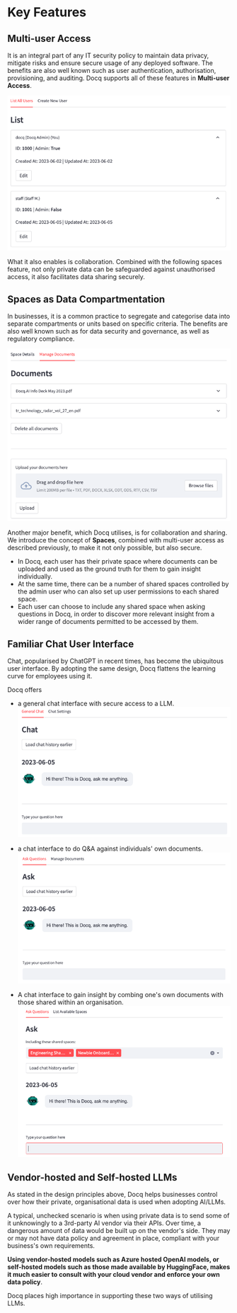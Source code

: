 # Key Features

## Multi-user Access

It is an integral part of any IT security policy to maintain data privacy, mitigate risks and ensure secure usage of any deployed software.
The benefits are also well known such as user authentication, authorisation, provisioning, and auditing. Docq supports all of these features in **Multi-user Access**.

![Multi-user access in Docq](../assets/Docq_multi-user_access.png)

What it also enables is collaboration. Combined with the following spaces feature, not only private data can be safeguarded against unauthorised access, it also facilitates data sharing securely.

## Spaces as Data Compartmentation

In businesses, it is a common practice to segregate and categorise data into separate compartments or units based on specific criteria.
The benefits are also well known such as for data security and governance, as well as regulatory compliance.

![Spaces and documents in Docq](../assets/Docq_spaces_docs.png)

Another major benefit, which Docq utilises, is for collaboration and sharing. We introduce the concept of **Spaces**, combined with multi-user access as described previously, to make it not only possible, but also secure.

- In Docq, each user has their private space where documents can be uploaded and used as the ground truth for them to gain insight individually.
- At the same time, there can be a number of shared spaces controlled by the admin user who can also set up user permissions to each shared space.
- Each user can choose to include any shared space when asking questions in Docq, in order to discover more relevant insight from a wider range of documents permitted to be accessed by them.

## Familiar Chat User Interface

Chat, popularised by ChatGPT in recent times, has become the ubiquitous user interface. By adopting the same design, Docq flattens the learning curve for employees using it.

Docq offers

- a general chat interface with secure access to a LLM.
  ![General chat in Docq](../assets/Docq_general_chat.png)

- a chat interface to do Q&A against individuals' own documents.
  ![Ask private in Docq](../assets/Docq_ask_private.png)

- A chat interface to gain insight by combing one's own documents with those shared within an organisation.
  ![Ask shared in Docq](../assets/Docq_ask_shared.png)

## Vendor-hosted and Self-hosted LLMs

As stated in the design principles above, Docq helps businesses control over how their private, organisational data is used when adopting AI/LLMs.

A typical, unchecked scenario is when using private data is to send some of it unknowingly to a 3rd-party AI vendor via their APIs. Over time, a dangerous amount of data would be built up on the vendor's side. They may or may not have data policy and agreement in place, compliant with your business's own requirements.

**Using vendor-hosted models such as Azure hosted OpenAI models, or self-hosted models such as those made available by HuggingFace, makes it much easier to consult with your cloud vendor and enforce your own data policy**.

Docq places high importance in supporting these two ways of utilising LLMs.
